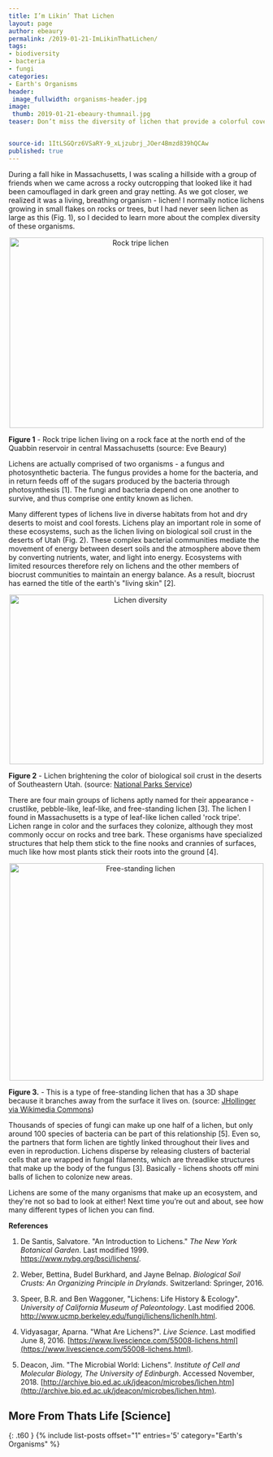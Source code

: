 ```yaml
---
title: I’m Likin’ That Lichen
layout: page
author: ebeaury
permalink: /2019-01-21-ImLikinThatLichen/
tags:
- biodiversity
- bacteria
- fungi
categories:
- Earth's Organisms
header:
 image_fullwidth: organisms-header.jpg
image:
 thumb: 2019-01-21-ebeaury-thumnail.jpg
teaser: Don’t miss the diversity of lichen that provide a colorful cover for many surfaces across the world.


source-id: 1ItLSGQrz6VSaRY-9_xLjzubrj_JOer4Bmzd839hQCAw
published: true
---
```


During a fall hike in Massachusetts, I was scaling a hillside with a group of friends when we came across a rocky outcropping that looked like it had been camouflaged in dark green and gray netting. As we got closer, we realized it was a living, breathing organism - lichen! I normally notice lichens growing in small flakes on rocks or trees, but I had never seen lichen as large as this (Fig. 1), so I decided to learn more about the complex diversity of these organisms.

<center><a data-flickr-embed="true"  href="https://www.flickr.com/photos/139839751@N06/45140969335/in/dateposted-friend/" title="Rock tripe lichen"><img src="https://farm5.staticflickr.com/4863/45140969335_de409283c5.jpg" width="500" height="375" alt="Rock tripe lichen"></a><script async src="//embedr.flickr.com/assets/client-code.js" charset="utf-8"></script></center>

**Figure 1** - Rock tripe lichen living on a rock face at the north end of the Quabbin reservoir in central Massachusetts (source: Eve Beaury)

Lichens are actually comprised of two organisms - a fungus and photosynthetic bacteria. The fungus provides a home for the bacteria, and in return feeds off of the sugars produced by the bacteria through photosynthesis [1]. The fungi and bacteria depend on one another to survive, and thus comprise one entity known as lichen. 

Many different types of lichens live in diverse habitats from hot and dry deserts to moist and cool forests. Lichens play an important role in some of these ecosystems, such as the lichen living on biological soil crust in the deserts of Utah (Fig. 2). These complex bacterial communities mediate the movement of energy between desert soils and the atmosphere above them by converting nutrients, water, and light into energy. Ecosystems with limited resources therefore rely on lichens and the other members of biocrust communities to maintain an energy balance. As a result, biocrust has earned the title of the earth's "living skin" [2]. 

<center><a data-flickr-embed="true"  href="https://www.flickr.com/photos/139839751@N06/32181764338/in/dateposted-friend/" title="Lichen diversity"><img src="https://farm5.staticflickr.com/4905/32181764338_2761573c95.jpg" width="500" height="334" alt="Lichen diversity"></a><script async src="//embedr.flickr.com/assets/client-code.js" charset="utf-8"></script></center>

**Figure 2** - Lichen brightening the color of biological soil crust in the deserts of Southeastern Utah. (source: [National Parks Service](https://www.nps.gov/articles/seug-lichens.htm))

There are four main groups of lichens aptly named for their appearance - crustlike, pebble-like, leaf-like, and free-standing lichen [3]. The lichen I found in Massachusetts is a type of leaf-like lichen called 'rock tripe'. Lichen range in color and the surfaces they colonize, although they most commonly occur on rocks and tree bark. These organisms have specialized structures that help them stick to the fine nooks and crannies of surfaces, much like how most plants stick their roots into the ground [4].

 <center><a data-flickr-embed="true"  href="https://www.flickr.com/photos/139839751@N06/46003112922/in/dateposted-friend/" title="Free-standing lichen"><img src="https://farm5.staticflickr.com/4855/46003112922_77c2f1796d.jpg" width="500" height="428" alt="Free-standing lichen"></a><script async src="//embedr.flickr.com/assets/client-code.js" charset="utf-8"></script></center>

**Figure 3.** - This is a type of free-standing lichen that has a 3D shape because it branches away from the surface it lives on. (source: [JHollinger via Wikimedia Commons](https://commons.wikimedia.org/wiki/File:Letharia_vulpina_JHollinger_crop.jpg))

Thousands of species of fungi can make up one half of a lichen, but only around 100 species of bacteria can be part of this relationship [5]. Even so, the partners that form lichen are tightly linked throughout their lives and even in reproduction. Lichens disperse by releasing clusters of bacterial cells that are wrapped in fungal filaments, which are threadlike structures that make up the body of the fungus [3]. Basically - lichens shoots off mini balls of lichen to colonize new areas. 

Lichens are some of the many organisms that make up an ecosystem, and they're not so bad to look at either! Next time you’re out and about, see how many different types of lichen you can find.

**References**

1. De Santis, Salvatore. "An Introduction to Lichens." *The New York Botanical Garden*. Last modified 1999. https://www.nybg.org/bsci/lichens/.

2. Weber, Bettina, Budel Burkhard, and Jayne Belnap. *Biological Soil Crusts: An Organizing Principle in Drylands*. Switzerland: Springer, 2016. 

3. Speer, B.R. and Ben Waggoner, "Lichens: Life History & Ecology". *University of California Museum of Paleontology*. Last modified 2006. http://www.ucmp.berkeley.edu/fungi/lichens/lichenlh.html.

4. Vidyasagar, Aparna. "What Are Lichens?". *Live Science*. Last modified June 8, 2016. [https://www.livescience.com/55008-lichens.html](https://www.livescience.com/55008-lichens.html).

5. Deacon, Jim. "The Microbial World: Lichens". *Institute of Cell and Molecular Biology, The University of Edinburgh*. Accessed November, 2018. [http://archive.bio.ed.ac.uk/jdeacon/microbes/lichen.htm](http://archive.bio.ed.ac.uk/jdeacon/microbes/lichen.htm). 

## More From Thats Life [Science]
{: .t60 }
{% include list-posts offset="1" entries='5' category="Earth's Organisms" %}
